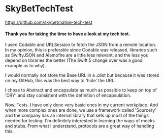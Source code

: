 # SkyBetTechTest
https://github.com/skybet/native-tech-test


#### Thank you for taking the time to have a look at my tech test.

I used Codable and URLSession to fetch the JSON from a remote location. In my opinion, this is preferable since Codable was released, libraries such as SwiftyJSON and Alamofire are a little less relevant, and the less you depend on libraries the better (The Swift 5 change over was a good example as to why).

I would normally not store the Base URL in a .plist but because it was stored on my GitHub, this was the best way to 'hide' the URL.

I chose to Abstract and encapsulate as much as possible to keep on top of 'DRY' and stay consistent with the definition of encapsulation.

Now. Tests. I have only done very basic ones in my current workplace. And when more complex ones are done, we use a framework called 'Sourcery' and the company has an internal library that sets up most of the things needed for testing. I'm definitely interested in learning the ways of mocks and stubs. From what I understand, protocols are a great way of handling this.
